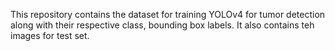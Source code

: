 This repository contains the dataset for training YOLOv4 for tumor detection along with their respective class, bounding box labels. It also contains teh images for test set. 
